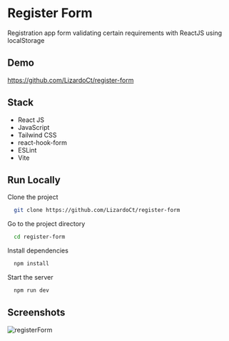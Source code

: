 # Register Form

Registration app form validating certain requirements with ReactJS using localStorage
## Demo

https://github.com/LizardoCt/register-form
## Stack

- React JS
- JavaScript
- Tailwind CSS
- react-hook-form
- ESLint
- Vite

## Run Locally

Clone the project

```bash
  git clone https://github.com/LizardoCt/register-form
```

Go to the project directory

```bash
  cd register-form
```

Install dependencies

```bash
  npm install
```

Start the server

```bash
  npm run dev
```


## Screenshots

![registerForm](https://user-images.githubusercontent.com/102773606/217575300-c0400e37-6161-4675-836d-9d59d5b6a605.png)
